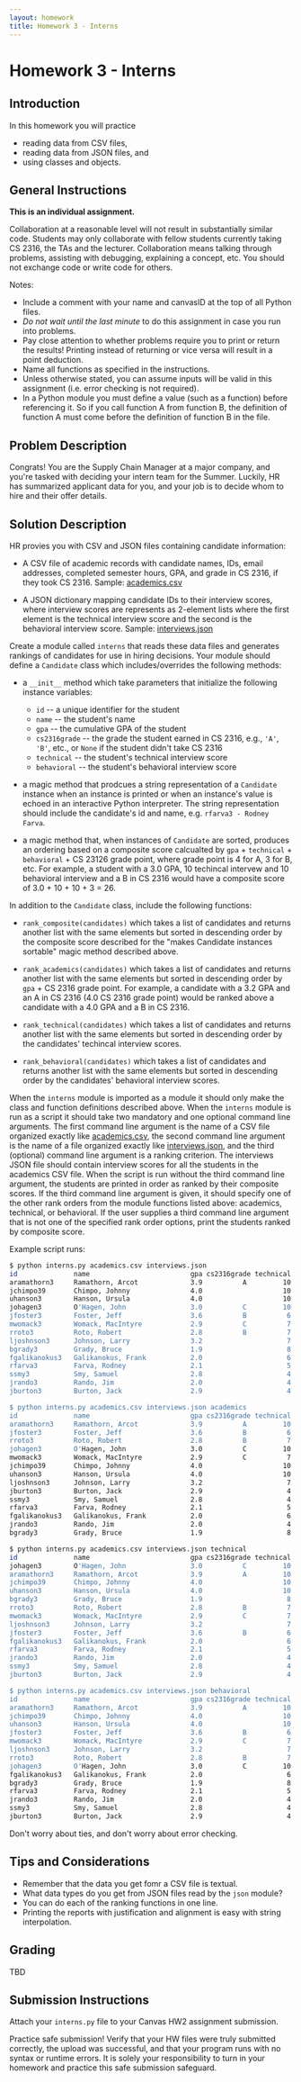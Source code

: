 ```yaml
---
layout: homework
title: Homework 3 - Interns
---
```


# Homework 3 - Interns

## Introduction

In this homework you will practice

- reading data from CSV files,
- reading data from JSON files, and
- using classes and objects.

## General Instructions

**This is an individual assignment.**

Collaboration at a reasonable level will not result in substantially similar code. Students may only collaborate with fellow students currently taking CS 2316, the TAs and the lecturer. Collaboration means talking through problems, assisting with debugging, explaining a concept, etc. You should not exchange code or write code for others.

Notes:

- Include a comment with your name and canvasID at the top of all Python files.
- *Do not wait until the last minute* to do this assignment in case you run into problems.
- Pay close attention to whether problems require you to print or return the results! Printing instead of returning or vice versa will result in a point deduction.
- Name all functions as specified in the instructions.
- Unless otherwise stated, you can assume inputs will be valid in this assignment (i.e. error checking is not required).
- In a Python module you must define a value (such as a function) before referencing it. So if you call function A from function B, the definition of function A must come before the definition of function B in the file.

## Problem Description

Congrats! You are the Supply Chain Manager at a major company, and you're tasked with deciding your intern team for the Summer. Luckily, HR has summarized applicant data for you, and your job is to decide whom to hire and their offer details.

## Solution Description

HR provies you with CSV and JSON files containing candidate information:

- A CSV file of academic records with candidate names, IDs, email addresses, completed semester hours, GPA, and grade in CS 2316, if they took CS 2316. Sample: [academics.csv](academics.csv)

- A JSON dictionary mapping candidate IDs to their interview scores, where interview scores are represents as 2-element lists where the first element is the technical interview score and the second is the behavioral interview score. Sample: [interviews.json](interviews.json)

Create a module called `interns` that reads these data files and generates rankings of candidates for use in hiring decisions. Your module should define a `Candidate` class which includes/overrides the following methods:

- a `__init__` method which take parameters that initialize the following instance variables:

  - `id` -- a unique identifier for the student
  - `name` -- the student's name
  - `gpa` -- the cumulative GPA of the student
  - `cs2316grade` -- the grade the student earned in CS 2316, e.g., `'A'`, `'B'`, etc., or `None` if the student didn't take CS 2316
  - `technical` -- the student's technical interview score
  - `behavioral` -- the student's behavioral interview score

- a magic method that prodcues a string representation of a `Candidate` instance when an instance is printed or when an instance's value is echoed in an interactive Python interpreter. The string representation should include the candidate's id and name, e.g. `rfarva3 - Rodney Farva`.
- a magic method that, when instances of `Candidate` are sorted, produces an ordering based on a composite score calcualted by `gpa` + `technical` + `behavioral` + CS 23126 grade point, where grade point is 4 for A, 3 for B, etc. For example, a student with a 3.0 GPA, 10 techincal intervew and 10 behavioral interview and a B in CS 2316 would have a composite score of 3.0 + 10 + 10 + 3 = 26.

In addition to the `Candidate` class, include the following functions:

- `rank_composite(candidates)` which takes a list of candidates and returns another list with the same elements but sorted in descending order by the composite score described for the "makes Candidate instances sortable" magic method described above.

- `rank_academics(candidates)` which takes a list of candidates and returns another list with the same elements but sorted in descending order by `gpa` + CS 2316 grade point. For example, a candidate with a 3.2 GPA and an A in CS 2316 (4.0 CS 2316 grade point) would be ranked above a candidate with a 4.0 GPA and a B in CS 2316.

- `rank_technical(candidates)` which takes a list of candidates and returns another list with the same elements but sorted in descending order by the candidates' techincal interview scores.

- `rank_behavioral(candidates)` which takes a list of candidates and returns another list with the same elements but sorted in descending order by the candidates' behavioral interview scores.

When the `interns` module is imported as a module it should only make the class and function definitions described above. When the `interns` module is run as a script it should take two mandatory and one optional command line arguments. The first command line argument is the name of a CSV file organized exactly like [academics.csv](academics.csv), the second command line argument is the name of a file organized exactly like [interviews.json](interviews.json), and the third (optional) command line argument is a ranking criterion. The interviews JSON file should contain interview scores for all the students in the academics CSV file. When the script is run without the third command line argument, the students are printed in order as ranked by their composite scores. If the third command line argument is given, it should specify one of the other rank orders from the module functions listed above: academics, technical, or behavioral. If the user supplies a third command line argument that is not one of the specified rank order options, print the students ranked by composite score.

Example script runs:

```sh
$ python interns.py academics.csv interviews.json
id              name                         gpa cs2316grade technical  behavioral
aramathorn3     Ramathorn, Arcot             3.9          A         10         10
jchimpo39       Chimpo, Johnny               4.0                    10         10
uhanson3        Hanson, Ursula               4.0                    10         10
johagen3        O'Hagen, John                3.0          C         10          7
jfoster3        Foster, Jeff                 3.6          B          6          9
mwomack3        Womack, MacIntyre            2.9          C          7          9
rroto3          Roto, Robert                 2.8          B          7          8
ljoshnson3      Johnson, Larry               3.2                     7          9
bgrady3         Grady, Bruce                 1.9                     8          5
fgalikanokus3   Galikanokus, Frank           2.0                     6          5
rfarva3         Farva, Rodney                2.1                     5          4
ssmy3           Smy, Samuel                  2.8                     4          4
jrando3         Rando, Jim                   2.0                     4          4
jburton3        Burton, Jack                 2.9                     4          3

$ python interns.py academics.csv interviews.json academics
id              name                         gpa cs2316grade technical  behavioral
aramathorn3     Ramathorn, Arcot             3.9          A         10         10
jfoster3        Foster, Jeff                 3.6          B          6          9
rroto3          Roto, Robert                 2.8          B          7          8
johagen3        O'Hagen, John                3.0          C         10          7
mwomack3        Womack, MacIntyre            2.9          C          7          9
jchimpo39       Chimpo, Johnny               4.0                    10         10
uhanson3        Hanson, Ursula               4.0                    10         10
ljoshnson3      Johnson, Larry               3.2                     7          9
jburton3        Burton, Jack                 2.9                     4          3
ssmy3           Smy, Samuel                  2.8                     4          4
rfarva3         Farva, Rodney                2.1                     5          4
fgalikanokus3   Galikanokus, Frank           2.0                     6          5
jrando3         Rando, Jim                   2.0                     4          4
bgrady3         Grady, Bruce                 1.9                     8          5

$ python interns.py academics.csv interviews.json technical
id              name                         gpa cs2316grade technical  behavioral
johagen3        O'Hagen, John                3.0          C         10          7
aramathorn3     Ramathorn, Arcot             3.9          A         10         10
jchimpo39       Chimpo, Johnny               4.0                    10         10
uhanson3        Hanson, Ursula               4.0                    10         10
bgrady3         Grady, Bruce                 1.9                     8          5
rroto3          Roto, Robert                 2.8          B          7          8
mwomack3        Womack, MacIntyre            2.9          C          7          9
ljoshnson3      Johnson, Larry               3.2                     7          9
jfoster3        Foster, Jeff                 3.6          B          6          9
fgalikanokus3   Galikanokus, Frank           2.0                     6          5
rfarva3         Farva, Rodney                2.1                     5          4
jrando3         Rando, Jim                   2.0                     4          4
ssmy3           Smy, Samuel                  2.8                     4          4
jburton3        Burton, Jack                 2.9                     4          3

$ python interns.py academics.csv interviews.json behavioral
id              name                         gpa cs2316grade technical  behavioral
aramathorn3     Ramathorn, Arcot             3.9          A         10         10
jchimpo39       Chimpo, Johnny               4.0                    10         10
uhanson3        Hanson, Ursula               4.0                    10         10
jfoster3        Foster, Jeff                 3.6          B          6          9
mwomack3        Womack, MacIntyre            2.9          C          7          9
ljoshnson3      Johnson, Larry               3.2                     7          9
rroto3          Roto, Robert                 2.8          B          7          8
johagen3        O'Hagen, John                3.0          C         10          7
fgalikanokus3   Galikanokus, Frank           2.0                     6          5
bgrady3         Grady, Bruce                 1.9                     8          5
rfarva3         Farva, Rodney                2.1                     5          4
jrando3         Rando, Jim                   2.0                     4          4
ssmy3           Smy, Samuel                  2.8                     4          4
jburton3        Burton, Jack                 2.9                     4          3
```

Don't worry about ties, and don't worry about error checking.

## Tips and Considerations

- Remember that the data you get fomr a CSV file is textual.
- What data types do you get from JSON files read by the `json` module?
- You can do each of the ranking functions in one line.
- Printing the reports with justification and alignment is easy with string interpolation.

## Grading

TBD

## Submission Instructions

Attach your `interns.py` file to your Canvas HW2 assignment submission.

Practice safe submission! Verify that your HW files were truly submitted correctly, the upload was successful, and that your program runs with no syntax or runtime errors. It is solely your responsibility to turn in your homework and practice this safe submission safeguard.
